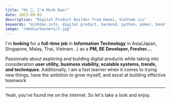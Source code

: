 ```yaml
---
title: "Hi 👋, I'm Minh Dan!"
date: 2023-09-03
description: "Digital Product Builder from Hanoi, Vietnam 🇻🇳"
keywords: "minhdan.info, digital product, backend, python, poker, book"
image: "/media/banners/1.jpg"
---
```


I'm **looking** for a **full-time job** in **Information Technology** in Asia(Japan, Singapore, Malay, Thai, Vietnam...) as a **PM, BE Developer, Fresher...**.

Passionate about exploring and building digital products while taking into consideration **user utility, business viability, scalable systems, trends, and techniques**. Additionally, I am a fast learner when it comes to trying new things, have the ambition to grow myself, and excel at building effective teamwork

---

Yeah, you've found me on the internet. So let's take a look and enjoy.

